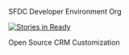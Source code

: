 SFDC Developer Environment Org

[![Stories in Ready](https://badge.waffle.io/sharstream/sf_app.svg?label=ready&title=Ready)](http://waffle.io/sharstream/sf_app)

Open Source CRM Customization
